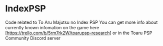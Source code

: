 # IndexPSP
Code related to To Aru Majutsu no Index PSP
You can get more info about currently known infomation on the game here [https://trello.com/b/5rm7rk2W/toarupsp-research] or in the Toaru PSP Community Discord server
